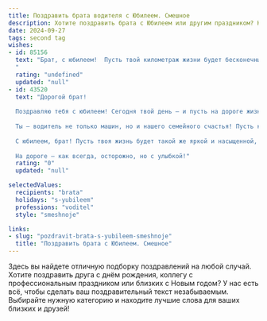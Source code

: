 ```yaml
---
title: Поздравить брата водителя с Юбилеем. Смешное
description: Хотите поздравить брата с Юбилеем или другим праздником? Наш ИИ создаст незабываемое поздравление, а вы обязательно выделитесь среди других.  
date: 2024-09-27
tags: second tag
wishes:
- id: 85156
  text: "Брат, с юбилеем!  Пусть твой километраж жизни будет бесконечным, а бензин в баке – всегда премиум-класса!  Желаю, чтобы все твои поездки были только в райские места, а аварийных ситуаций – только на автодроме компьютерных игр.  Короче, будь здоров, бодр и  езжай по жизни на полной скорости, не забывая про ПДД –  ну, хотя бы иногда! 😉
  "
  rating: "undefined"
  updated: "null"
- id: 43520
  text: "Дорогой брат!
  
  Поздравляю тебя с юбилеем! Сегодня твой день — и пусть на дороге жизни будут только зеленые светофоры, а пробки обходят стороной! Помни, что в жизни, как за рулем, главное — не терять курс и вовремя включать поворотники!
  
  Ты — водитель не только машин, но и нашего семейного счастья! Пусть каждый поворот судьбы приносит только положительные эмоции, а все ямы на пути разбиваются о твою стойкость и юмор! Желаю тебе легких маршрутов, попутного ветра и весёлых пассажиров — пусть они всегда будут с хорошим настроением!
  
  С юбилеем, брат! Пусть твоя жизнь будет такой же яркой и насыщенной, как новый приличный автомобиль, а на капоте — только счастье и удача!
  
  На дороге — как всегда, осторожно, но с улыбкой!"
  rating: "0"
  updated: "null"

selectedValues:
  recipients: "brata"
  holidays: "s-yubileem"
  professions: "voditel"
  style: "smeshnoje"

links:
- slug: "pozdravit-brata-s-yubileem-smeshnoje"
  title: "Поздравить брата с Юбилеем. Смешное"
---
```


Здесь вы найдете отличную подборку поздравлений на любой случай. 
Хотите поздравить друга с днём рождения, коллегу с профессиональным праздником или близких с Новым годом? У нас есть всё, чтобы сделать ваш поздравительный текст незабываемым. Выбирайте нужную категорию и находите лучшие слова для ваших близких и друзей!
